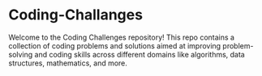 # Coding-Challanges

Welcome to the Coding Challenges repository! This repo contains a collection of coding problems and solutions aimed at improving problem-solving and coding skills across different domains like algorithms, data structures, mathematics, and more.
